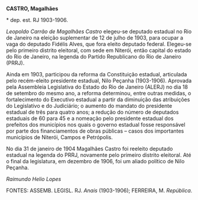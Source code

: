 **CASTRO, Magalhães**

\* dep. est. RJ 1903-1906.

*Leopoldo Carrão de Magalhães Castro* elegeu-se deputado estadual no Rio
de Janeiro na eleição suplementar de 12 de julho de 1903, para ocupar a
vaga do deputado Fidélis Alves, que fora eleito deputado federal.
Elegeu-se pelo primeiro distrito eleitoral, com sede em Niterói, então
capital do estado do Rio de Janeiro, na legenda do Partido Republicano
do Rio de Janeiro (PRRJ).

Ainda em 1903, participou da reforma da Constituição estadual,
articulada pelo recém-eleito presidente estadual, Nilo Peçanha
(1903-1906). Aprovada pela Assembleia Legislativa do Estado do Rio de
Janeiro (ALERJ) no dia 18 de setembro do mesmo ano, a reforma
determinou, entre outras medidas, o fortalecimento do Executivo estadual
a partir da diminuição das atribuições do Legislativo e do Judiciário; o
aumento do mandato do presidente estadual de três para quatro anos; a
redução do número de deputados estaduais de 60 para 45 e a nomeação pelo
presidente estadual dos prefeitos dos municípios nos quais o governo
estadual fosse responsável por parte dos financiamentos de obras
públicas – casos dos importantes municípios de Niterói, Campos e
Petrópolis.

No dia 31 de janeiro de 1904 Magalhães Castro foi reeleito deputado
estadual na legenda do PRRJ, novamente pelo primeiro distrito eleitoral.
Até o final da legislatura, em dezembro de 1906, foi um aliado político
de Nilo Peçanha.

*Raimundo Helio Lopes*

FONTES: ASSEMB. LEGISL. RJ. *Anais* (1903-1906); FERREIRA, M.
*República*.
